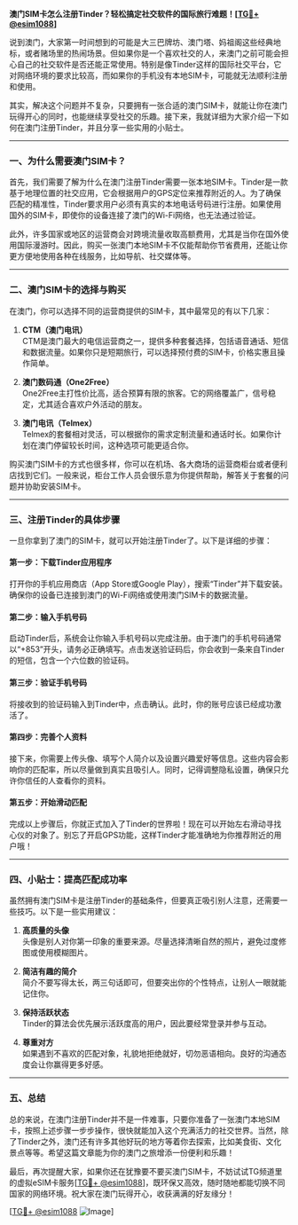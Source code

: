 **澳门SIM卡怎么注册Tinder？轻松搞定社交软件的国际旅行难题！[[TG💪+ @esim1088](https://t.me/s/esim1088)]**

说到澳门，大家第一时间想到的可能是大三巴牌坊、澳门塔、妈祖阁这些经典地标，或者赌场里的热闹场景。但如果你是一个喜欢社交的人，来澳门之前可能会担心自己的社交软件是否还能正常使用。特别是像Tinder这样的国际社交平台，它对网络环境的要求比较高，而如果你的手机没有本地SIM卡，可能就无法顺利注册和使用。

其实，解决这个问题并不复杂，只要拥有一张合适的澳门SIM卡，就能让你在澳门玩得开心的同时，也能继续享受社交的乐趣。接下来，我就详细为大家介绍一下如何在澳门注册Tinder，并且分享一些实用的小贴士。

---

### **一、为什么需要澳门SIM卡？**

首先，我们需要了解为什么在澳门注册Tinder需要一张本地SIM卡。Tinder是一款基于地理位置的社交应用，它会根据用户的GPS定位来推荐附近的人。为了确保匹配的精准性，Tinder要求用户必须有真实的本地电话号码进行注册。如果使用国外的SIM卡，即使你的设备连接了澳门的Wi-Fi网络，也无法通过验证。

此外，许多国家或地区的运营商会对跨境流量收取高额费用，尤其是当你在国外使用国际漫游时。因此，购买一张澳门本地SIM卡不仅能帮助你节省费用，还能让你更方便地使用各种在线服务，比如导航、社交媒体等。

---

### **二、澳门SIM卡的选择与购买**

在澳门，你可以选择不同的运营商提供的SIM卡，其中最常见的有以下几家：

1. **CTM（澳门电讯）**  
   CTM是澳门最大的电信运营商之一，提供多种套餐选择，包括语音通话、短信和数据流量。如果你只是短期旅行，可以选择预付费的SIM卡，价格实惠且操作简单。

2. **澳门数码通（One2Free）**  
   One2Free主打性价比高，适合预算有限的旅客。它的网络覆盖广，信号稳定，尤其适合喜欢户外活动的朋友。

3. **澳门电讯（Telmex）**  
   Telmex的套餐相对灵活，可以根据你的需求定制流量和通话时长。如果你计划在澳门停留较长时间，这种选项可能更适合你。

购买澳门SIM卡的方式也很多样，你可以在机场、各大商场的运营商柜台或者便利店找到它们。一般来说，柜台工作人员会很乐意为你提供帮助，解答关于套餐的问题并协助安装SIM卡。

---

### **三、注册Tinder的具体步骤**

一旦你拿到了澳门的SIM卡，就可以开始注册Tinder了。以下是详细的步骤：

#### **第一步：下载Tinder应用程序**
打开你的手机应用商店（App Store或Google Play），搜索“Tinder”并下载安装。确保你的设备已连接到澳门的Wi-Fi网络或使用澳门SIM卡的数据流量。

#### **第二步：输入手机号码**
启动Tinder后，系统会让你输入手机号码以完成注册。由于澳门的手机号码通常以“+853”开头，请务必正确填写。点击发送验证码后，你会收到一条来自Tinder的短信，包含一个六位数的验证码。

#### **第三步：验证手机号码**
将接收到的验证码输入到Tinder中，点击确认。此时，你的账号应该已经成功激活了。

#### **第四步：完善个人资料**
接下来，你需要上传头像、填写个人简介以及设置兴趣爱好等信息。这些内容会影响你的匹配率，所以尽量做到真实且吸引人。同时，记得调整隐私设置，确保只允许你信任的人查看你的资料。

#### **第五步：开始滑动匹配**
完成以上步骤后，你就正式加入了Tinder的世界啦！现在可以开始左右滑动寻找心仪的对象了。别忘了开启GPS功能，这样Tinder才能准确地为你推荐附近的用户哦！

---

### **四、小贴士：提高匹配成功率**

虽然拥有澳门SIM卡是注册Tinder的基础条件，但要真正吸引别人注意，还需要一些技巧。以下是一些实用建议：

1. **高质量的头像**  
   头像是别人对你第一印象的重要来源。尽量选择清晰自然的照片，避免过度修图或使用模糊图片。

2. **简洁有趣的简介**  
   简介不要写得太长，两三句话即可，但要突出你的个性特点，让别人一眼就能记住你。

3. **保持活跃状态**  
   Tinder的算法会优先展示活跃度高的用户，因此要经常登录并参与互动。

4. **尊重对方**  
   如果遇到不喜欢的匹配对象，礼貌地拒绝就好，切勿恶语相向。良好的沟通态度会让你赢得更多好感。

---

### **五、总结**

总的来说，在澳门注册Tinder并不是一件难事，只要你准备了一张澳门本地SIM卡，按照上述步骤一步步操作，很快就能加入这个充满活力的社交世界。当然，除了Tinder之外，澳门还有许多其他好玩的地方等着你去探索，比如美食街、文化景点等等。希望这篇文章能为你的澳门之旅增添一份便利和乐趣！

最后，再次提醒大家，如果你还在犹豫要不要买澳门SIM卡，不妨试试TG频道里的虚拟eSIM卡服务[[TG💪+ @esim1088](https://t.me/s/esim1088)]，既环保又高效，随时随地都能切换不同国家的网络环境。祝大家在澳门玩得开心，收获满满的好友缘分！

[[TG💪+ @esim1088](https://t.me/s/esim1088) ![Image](https://i.postimg.cc/4NQfJmqS/Snipaste-2025-05-13-00-14-12.png)]